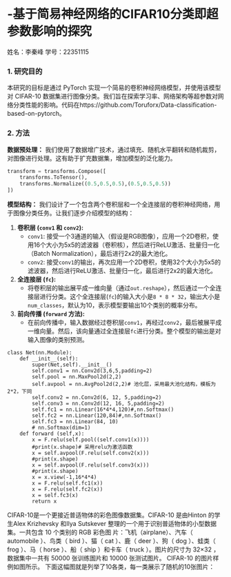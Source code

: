 # -基于简易神经网络的CIFAR10分类即超参数影响的探究
姓名：李秦峰    学号：22351115
### **1. 研究目的**
本研究的目标是通过 PyTorch 实现一个简易的卷积神经网络模型，并使用该模型对 CIFAR-10 数据集进行图像分类。我们旨在探索学习率、网络架构等超参数对网络分类性能的影响。代码在https://github.com/Toruforx/Data-classification-based-on-pytorch。


### **2. 方法**

**数据预处理：** 我们使用了数据增广技术，通过填充、随机水平翻转和随机裁剪，对图像进行处理。这有助于扩充数据集，增加模型的泛化能力。

```python
transform = transforms.Compose([
    transforms.ToTensor(),
    transforms.Normalize((0.5,0.5,0.5),(0.5,0.5,0.5))
])
```

**模型结构：** 我们设计了一个包含两个卷积层和一个全连接层的卷积神经网络，用于图像分类任务。让我们逐步介绍模型的结构：

1. **卷积层 (`conv1` 和 `conv2`):**
   - `conv1`: 接受一个3通道的输入（假设是RGB图像），应用一个2D卷积，使用16个大小为5x5的滤波器（卷积核），然后进行ReLU激活、批量归一化（Batch Normalization），最后进行2x2的最大池化。
   - `conv2`: 接受`conv1`的输出，再次应用一个2D卷积，使用32个大小为5x5的滤波器，然后进行ReLU激活、批量归一化，最后进行2x2的最大池化。
2. **全连接层 (`fc`):**
   - 将卷积层的输出展平成一维向量（通过`out.reshape`），然后通过一个全连接层进行分类。这个全连接层(`fc`)的输入大小是`8 * 8 * 32`，输出大小是`num_classes`，默认为10，表示模型要输出10个类别的概率分布。
3. **前向传播 (`forward` 方法):**
   - 在前向传播中，输入数据经过卷积层`conv1`，再经过`conv2`，最后被展平成一维向量。然后，该向量通过全连接层`fc`进行分类。整个模型的输出是对输入图像的类别预测。

```
class Net(nn.Module):
    def __init__(self):
        super(Net,self).__init__()
        self.conv1 = nn.Conv2d(3,6,5,padding=2)  
        self.pool = nn.MaxPool2d(2,2)
        self.avpool = nn.AvgPool2d(2,2)# 池化层，采用最大池化结构，模板为2*2，下同
        self.conv2 = nn.Conv2d(6, 12, 5,padding=2)
        self.conv3 = nn.Conv2d(12, 16, 5,padding=2)
        self.fc1 = nn.Linear(16*4*4,120)#,nn.Softmax()
        self.fc2 = nn.Linear(120,84)#,nn.Softmax()
        self.fc3 = nn.Linear(84, 10)
        # nn.Softmax(dim=1)
    def forward (self,x):
        x = F.relu(self.pool((self.conv1(x))))
        #print(x.shape)# 采用relu为激活函数
        x = self.avpool(F.relu(self.conv2(x)))
        #print(x.shape)
        x = self.avpool(F.relu(self.conv3(x)))
        #print(x.shape)
        x = x.view(-1,16*4*4)
        x = F.relu(self.fc1(x))
        x = F.relu(self.fc2(x))
        x = self.fc3(x)
        return x
```



CIFAR-10是一个更接近普适物体的彩色图像数据集。CIFAR-10 是由Hinton 的学生Alex Krizhevsky 和Ilya Sutskever 整理的一个用于识别普适物体的小型数据集。一共包含 10 个类别的 RGB 彩色图 片：飞机（airplane）、汽车（ automobile ）、鸟类（ bird ）、猫（ cat ）、鹿（ deer ）、狗（ dog ）、蛙类（ frog ）、马（ horse ）、船（ ship ）和卡车（ truck ）。图片的尺寸为 32×32 ，数据集中一共有 50000 张训练圄片和 10000 张测试图片。 CIFAR-10 的图片样例如图所示。
下面这幅图就是列举了10各类，每一类展示了随机的10张图片：
